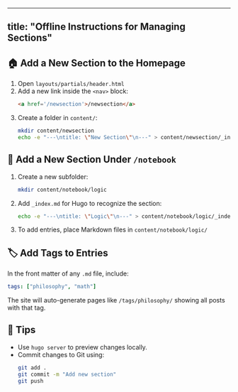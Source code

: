 
---
title: "Offline Instructions for Managing Sections"
---

## 🏠 Add a New Section to the Homepage

1. Open `layouts/partials/header.html`
2. Add a new link inside the `<nav>` block:
   ```html
   <a href='/newsection'>/newsection</a>
   ```
3. Create a folder in `content/`:
   ```bash
   mkdir content/newsection
   echo -e "---\ntitle: \"New Section\"\n---" > content/newsection/_index.md
   ```

## 📂 Add a New Section Under `/notebook`

1. Create a new subfolder:
   ```bash
   mkdir content/notebook/logic
   ```

2. Add `_index.md` for Hugo to recognize the section:
   ```bash
   echo -e "---\ntitle: \"Logic\"\n---" > content/notebook/logic/_index.md
   ```

3. To add entries, place Markdown files in `content/notebook/logic/`

## 🏷️ Add Tags to Entries

In the front matter of any `.md` file, include:
```yaml
tags: ["philosophy", "math"]
```

The site will auto-generate pages like `/tags/philosophy/` showing all posts with that tag.

## 🚀 Tips

- Use `hugo server` to preview changes locally.
- Commit changes to Git using:
  ```bash
  git add .
  git commit -m "Add new section"
  git push
  ```
